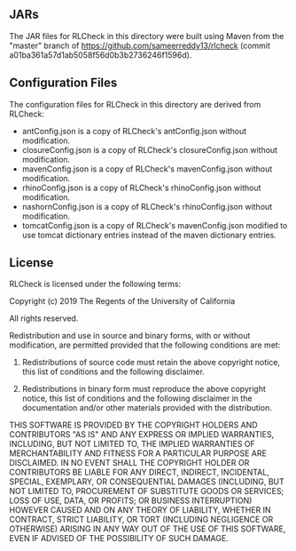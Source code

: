 ## JARs

The JAR files for RLCheck in this directory were built using Maven from the "master" branch
of https://github.com/sameerreddy13/rlcheck (commit a01ba361a57d1ab5058f56d0b3b2736246f1596d).

## Configuration Files

The configuration files for RLCheck in this directory are derived from RLCheck:

* antConfig.json is a copy of RLCheck's antConfig.json without modification.
* closureConfig.json is a copy of RLCheck's closureConfig.json without modification.
* mavenConfig.json is a copy of RLCheck's mavenConfig.json without modification.
* rhinoConfig.json is a copy of RLCheck's rhinoConfig.json without modification.
* nashornConfig.json is a copy of RLCheck's rhinoConfig.json without modification.
* tomcatConfig.json is a copy of RLCheck's mavenConfig.json modified to use tomcat dictionary entries instead of the
  maven dictionary entries.

## License

RLCheck is licensed under the following terms:

Copyright (c) 2019 The Regents of the University of California

All rights reserved.

Redistribution and use in source and binary forms, with or without
modification, are permitted provided that the following conditions are
met:

1. Redistributions of source code must retain the above copyright
   notice, this list of conditions and the following disclaimer.

2. Redistributions in binary form must reproduce the above copyright
   notice, this list of conditions and the following disclaimer in the
   documentation and/or other materials provided with the distribution.

THIS SOFTWARE IS PROVIDED BY THE COPYRIGHT HOLDERS AND CONTRIBUTORS
"AS IS" AND ANY EXPRESS OR IMPLIED WARRANTIES, INCLUDING, BUT NOT
LIMITED TO, THE IMPLIED WARRANTIES OF MERCHANTABILITY AND FITNESS FOR
A PARTICULAR PURPOSE ARE DISCLAIMED. IN NO EVENT SHALL THE COPYRIGHT
HOLDER OR CONTRIBUTORS BE LIABLE FOR ANY DIRECT, INDIRECT, INCIDENTAL,
SPECIAL, EXEMPLARY, OR CONSEQUENTIAL DAMAGES (INCLUDING, BUT NOT
LIMITED TO, PROCUREMENT OF SUBSTITUTE GOODS OR SERVICES; LOSS OF USE,
DATA, OR PROFITS; OR BUSINESS INTERRUPTION) HOWEVER CAUSED AND ON ANY
THEORY OF LIABILITY, WHETHER IN CONTRACT, STRICT LIABILITY, OR TORT
(INCLUDING NEGLIGENCE OR OTHERWISE) ARISING IN ANY WAY OUT OF THE USE
OF THIS SOFTWARE, EVEN IF ADVISED OF THE POSSIBILITY OF SUCH DAMAGE.